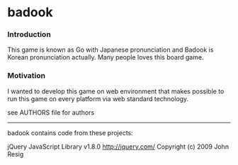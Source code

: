 badook
=========

### Introduction

This game is known as Go with Japanese pronunciation and Badook is Korean pronunciation actually. Many people loves this board game.

### Motivation

I wanted to develop this game on web environment that makes possible to run this game on every platform via web standard technology.


see AUTHORS file for authors

-----

badook contains code from these projects:

jQuery JavaScript Library v1.8.0
http://jquery.com/
Copyright (c) 2009 John Resig

